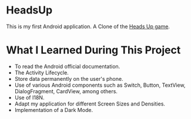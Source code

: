 # HeadsUp

This is my first Android application. A Clone of the [Heads Up game](https://play.google.com/store/apps/details?id=com.wb.headsup&hl=es).



# What I Learned During This Project

* To read the Android official documentation.
* The Activity Lifecycle.
* Store data permanently on the user's phone.
* Use of various Android components such as Switch, Button, TextView, DialogFragment, CardView, among others.
* Use of I18N.
* Adapt my application for different Screen Sizes and Densities.
* Implementation of a Dark Mode.
